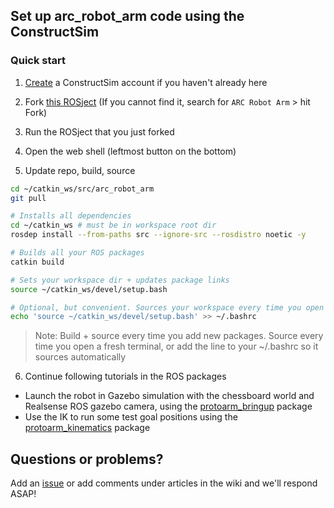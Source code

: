 ## Set up arc_robot_arm code using the ConstructSim 

### Quick start

1. [Create](https://app.theconstructsim.com) a ConstructSim account if you haven't already here 

2. Fork [this ROSject](https://app.theconstructsim.com/#/Rosject/459280) (If you cannot find it, search for `ARC Robot Arm` > hit Fork)

3. Run the ROSject that you just forked 

4. Open the web shell (leftmost button on the bottom)

5. Update repo, build, source 

```bash
cd ~/catkin_ws/src/arc_robot_arm
git pull
```

```bash
# Installs all dependencies
cd ~/catkin_ws # must be in workspace root dir
rosdep install --from-paths src --ignore-src --rosdistro noetic -y
```

```bash
# Builds all your ROS packages
catkin build 
```

```bash
# Sets your workspace dir + updates package links
source ~/catkin_ws/devel/setup.bash 

# Optional, but convenient. Sources your workspace every time you open a new shell by adding it to ~/.bashrc
echo 'source ~/catkin_ws/devel/setup.bash' >> ~/.bashrc 
```

> Note: Build + source every time you add new packages. Source every time you open a fresh terminal, or add the line to your ~/.bashrc so it sources automatically

6. Continue following tutorials in the ROS packages
- Launch the robot in Gazebo simulation with the chessboard world and Realsense ROS gazebo camera, using the [protoarm_bringup](https://github.com/purdue-arc/arc_robot_arm/tree/main/protoarm_bringup) package 
- Use the IK to run some test goal positions using the [protoarm_kinematics](https://github.com/purdue-arc/arc_robot_arm/tree/main/protoarm_kinematics) package 


## Questions or problems?

Add an [issue](https://github.com/purdue-arc/arc_robot_arm/issues/new/choose) or add comments under articles in the wiki and we'll respond ASAP!
